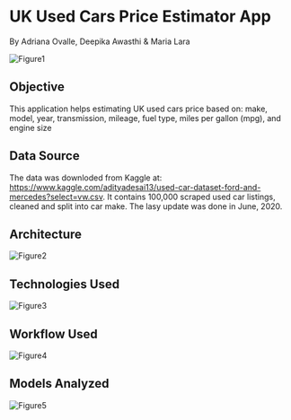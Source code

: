 # UK Used Cars Price Estimator App
By Adriana Ovalle, Deepika Awasthi & Maria Lara

![Figure1](images/Image1.png)

## Objective
This application helps estimating UK used cars price based on:  make, model, year, transmission, mileage, fuel type, miles per gallon (mpg), and engine size

## Data Source
The data was downloded from Kaggle at: https://www.kaggle.com/adityadesai13/used-car-dataset-ford-and-mercedes?select=vw.csv. It contains 100,000 scraped used car listings, cleaned and split into car make. The lasy update was done in June, 2020.

## Architecture
![Figure2](images/Image2.png)

## Technologies Used
![Figure3](images/Image3.png)

## Workflow Used
![Figure4](images/Image4.png)

## Models Analyzed
![Figure5](images/Image5.png)
